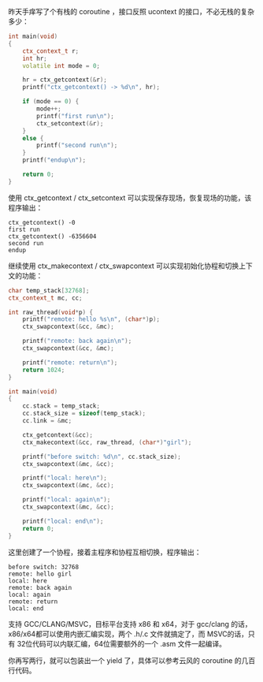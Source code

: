 昨天手痒写了个有栈的 coroutine ，接口反照 ucontext 的接口，不必无栈的复杂多少：

```cpp
int main(void)
{
	ctx_context_t r;
	int hr;
	volatile int mode = 0;

	hr = ctx_getcontext(&r);
	printf("ctx_getcontext() -> %d\n", hr);

	if (mode == 0) {
		mode++;
		printf("first run\n");
		ctx_setcontext(&r);
	}
	else {
		printf("second run\n");
	}
	printf("endup\n");

	return 0;
}
```

使用 ctx_getcontext / ctx_setcontext 可以实现保存现场，恢复现场的功能，该程序输出：

    ctx_getcontext() -0
    first run
    ctx_getcontext() -6356604
    second run
    endup

继续使用 ctx_makecontext / ctx_swapcontext 可以实现初始化协程和切换上下文的功能：

```cpp
char temp_stack[32768];
ctx_context_t mc, cc;

int raw_thread(void*p) {
	printf("remote: hello %s\n", (char*)p);
	ctx_swapcontext(&cc, &mc);

	printf("remote: back again\n");
	ctx_swapcontext(&cc, &mc);

	printf("remote: return\n");
	return 1024;
}

int main(void)
{
	cc.stack = temp_stack;
	cc.stack_size = sizeof(temp_stack);
	cc.link = &mc;

	ctx_getcontext(&cc);
	ctx_makecontext(&cc, raw_thread, (char*)"girl");

	printf("before switch: %d\n", cc.stack_size);
	ctx_swapcontext(&mc, &cc);

	printf("local: here\n");
	ctx_swapcontext(&mc, &cc);

	printf("local: again\n");
	ctx_swapcontext(&mc, &cc);

	printf("local: end\n");
	return 0;
}
```

这里创建了一个协程，接着主程序和协程互相切换，程序输出：

    before switch: 32768
    remote: hello girl
    local: here
    remote: back again
    local: again
    remote: return
    local: end

支持 GCC/CLANG/MSVC，目标平台支持 x86 和 x64，对于 gcc/clang 的话，x86/x64都可以使用内嵌汇编实现，两个 .h/.c 文件就搞定了，而 MSVC的话，只有 32位代码可以内联汇编，64位需要额外的一个 .asm 文件一起编译。

你再写两行，就可以包装出一个 yield 了，具体可以参考云风的 coroutine 的几百行代码。

